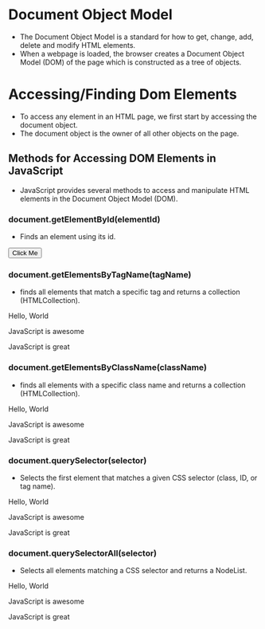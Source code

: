 # Document Object Model
- The Document Object Model is a standard for how to get, change, add, delete and modify HTML elements.
- When a webpage is loaded, the browser creates a Document Object Model (DOM) of the page which is constructed as a tree of objects.

# Accessing/Finding Dom Elements
- To access any element in an HTML page, we first start by accessing the document object.
- The document object is the owner of all other objects on the page.

## Methods for Accessing DOM Elements in JavaScript
- JavaScript provides several methods to access and manipulate HTML elements in the Document Object Model (DOM).

### document.getElementById(elementId)
- Finds an element using its id.

<button id="my-button">Click Me</button>
<script>
  const button = document.getElementById("my-button");
  console.log(button); // <button id="my-button">Click Me</button>
</script>

### document.getElementsByTagName(tagName)
- finds all elements that match a specific tag and returns a collection (HTMLCollection).
<p>Hello, World</p>
<p>JavaScript is awesome</p>
<p>JavaScript is great</p>
<script>
  const paragraphs = document.getElementsByTagName("p");
  console.log(paragraphs); // [p, p, p]
</script>

### document.getElementsByClassName(className)
- finds all elements with a specific class name and returns a collection (HTMLCollection).
<p class="text">Hello, World</p>
<p class="text">JavaScript is awesome</p>
<p>JavaScript is great</p>
<script>
  const texts = document.getElementsByClassName("text");
  console.log(texts); // [p.text, p.text]
</script>

### document.querySelector(selector)
- Selects the first element that matches a given CSS selector (class, ID, or tag name).

<p class="text">Hello, World</p>
<p class="text">JavaScript is awesome</p>
<p>JavaScript is great</p>
<script>
  const firstText = document.querySelector(".text");
  console.log(firstText); // <p class="text">Hello, World</p>
</script>

### document.querySelectorAll(selector)
- Selects all elements matching a CSS selector and returns a NodeList.
<p class="text">Hello, World</p>
<p class="text">JavaScript is awesome</p>
<p>JavaScript is great</p>
<script>
  const paragraphs = document.querySelectorAll("p");
  console.log(paragraphs); // [p, p, p]
</script>
